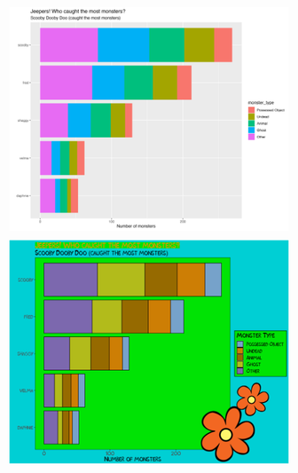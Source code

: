 
<p align="center">
  <img src="https://github.com/kayleahaynes/TidyTuesday/blob/master/2021/week29/default_week29.png" width="800">
    </p>
    
<p align="center">
      <img src="https://github.com/kayleahaynes/TidyTuesday/blob/master/2021/week29/week29.png" width="800">
        </p>
